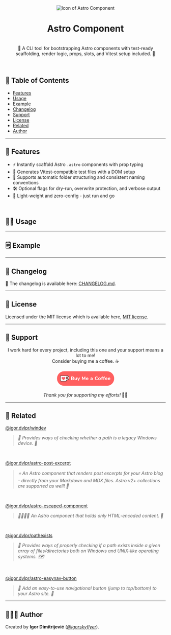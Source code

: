 <div align="center">
  <img src="https://raw.githubusercontent.com/igorskyflyer/npm-astro-render-component/main/assets/astro-component.png" alt="Icon of Astro Component" width="256" height="256">
<h1 align="center">Astro Component</h1>
</div>

<br>

<div align="center">
  🚀 A CLI tool for bootstrapping Astro components with test-ready scaffolding, render logic, props, slots, and Vitest setup included.  🧪
</div>

<br>
<br>

## 📃 Table of Contents

- [Features](#-features)
- [Usage](#-usage)
- [Example](#️-example)
- [Changelog](#-changelog)
- [Support](#-support)
- [License](#-license)
- [Related](#-related)
- [Author](#-author)

---

## 🤖 Features

- ⚡ Instantly scaffold Astro `.astro` components with prop typing
- 🧪 Generates Vitest-compatible test files with a DOM setup
- 🧩 Supports automatic folder structuring and consistent naming conventions
- 🛠️ Optional flags for dry-run, overwrite protection, and verbose output
- 🌌 Light-weight and zero-config - just run and go

<br>

## 🕵🏼 Usage

---

## 🗒️ Example

---

## 📝 Changelog

📑 The changelog is available here: [CHANGELOG.md](https://github.com/igorskyflyer/npm-astro-render-component/blob/main/CHANGELOG.md).

---

## 🪪 License

Licensed under the MIT license which is available here, [MIT license](https://github.com/igorskyflyer/npm-astro-render-component/blob/main/LICENSE.txt).

---

## 💖 Support

<div align="center">
  I work hard for every project, including this one and your support means a lot to me!
  <br>
  Consider buying me a coffee. ☕
  <br>
  <br>
  <a href="https://ko-fi.com/igorskyflyer" target="_blank"><img src="https://raw.githubusercontent.com/igorskyflyer/igorskyflyer/main/assets/ko-fi.png" alt="Donate to igorskyflyer" width="180" height="46"></a>
  <br>
  <br>
  <em>Thank you for supporting my efforts!</em> 🙏😊
</div>

---

## 🧬 Related

[@igor.dvlpr/windev](https://www.npmjs.com/package/@igor.dvlpr/windev)

> _🍃 Provides ways of checking whether a path is a legacy Windows device. 💾_

<br>

[@igor.dvlpr/astro-post-excerpt](https://www.npmjs.com/package/@igor.dvlpr/astro-post-excerpt)

> _⭐ An Astro component that renders post excerpts for your Astro blog - directly from your Markdown and MDX files. Astro v2+ collections are supported as well! 💎_

<br>

[@igor.dvlpr/astro-escaped-component](https://www.npmjs.com/package/@igor.dvlpr/astro-escaped-component)

> _🏃🏻‍♂️‍➡️ An Astro component that holds only HTML-encoded content. 📜_

<br>

[@igor.dvlpr/pathexists](https://www.npmjs.com/package/@igor.dvlpr/pathexists)

> _🧲 Provides ways of properly checking if a path exists inside a given array of files/directories both on Windows and UNIX-like operating systems. 🗺_

<br>

[@igor.dvlpr/astro-easynav-button](https://www.npmjs.com/package/@igor.dvlpr/astro-easynav-button)

> _🧭 Add an easy-to-use navigational button (jump to top/bottom) to your Astro site. 🔼_

---

## 👨🏻‍💻 Author

Created by **Igor Dimitrijević** ([_@igorskyflyer_](https://github.com/igorskyflyer/)).
